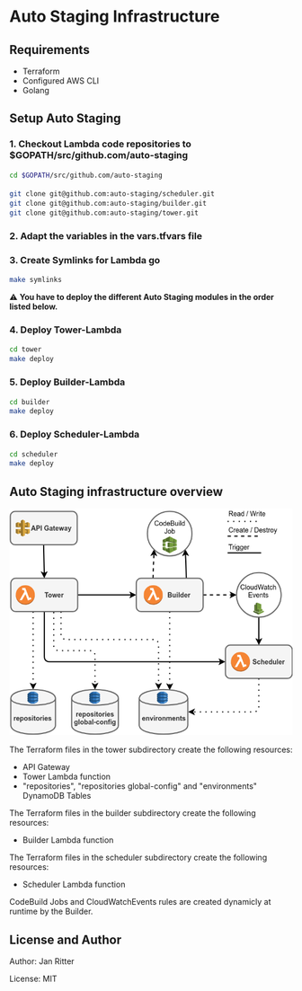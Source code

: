# Auto Staging Infrastructure

## Requirements

- Terraform
- Configured AWS CLI
- Golang

## Setup Auto Staging

### 1. Checkout Lambda code repositories to $GOPATH/src/github.com/auto-staging

```bash
cd $GOPATH/src/github.com/auto-staging

git clone git@github.com:auto-staging/scheduler.git
git clone git@github.com:auto-staging/builder.git
git clone git@github.com:auto-staging/tower.git
```

### 2. Adapt the variables in the vars.tfvars file

### 3. Create Symlinks for Lambda go

```bash
make symlinks
```

:warning: **You have to deploy the different Auto Staging modules in the order listed below.**

### 4. Deploy Tower-Lambda

```bash
cd tower
make deploy
```

### 5. Deploy Builder-Lambda

```bash
cd builder
make deploy
```

### 6. Deploy Scheduler-Lambda

```bash
cd scheduler
make deploy
```

## Auto Staging infrastructure overview

![topology](docs/topology.png)

The Terraform files in the tower subdirectory create the following resources:

- API Gateway
- Tower Lambda function
- "repositories", "repositories global-config" and "environments" DynamoDB Tables

The Terraform files in the builder subdirectory create the following resources:

- Builder Lambda function

The Terraform files in the scheduler subdirectory create the following resources:

- Scheduler Lambda function

CodeBuild Jobs and CloudWatchEvents rules are created dynamicly at runtime by the Builder.

## License and Author

Author: Jan Ritter

License: MIT